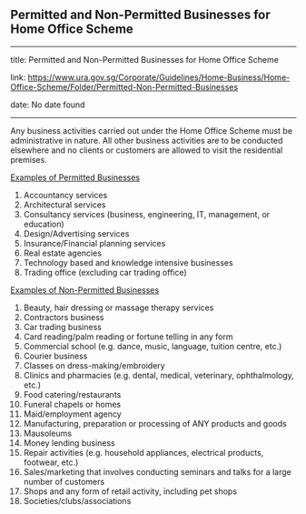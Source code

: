 ## Permitted and Non-Permitted Businesses for Home Office Scheme

---

title: Permitted and Non-Permitted Businesses for Home Office Scheme

link: https://www.ura.gov.sg/Corporate/Guidelines/Home-Business/Home-Office-Scheme/Folder/Permitted-Non-Permitted-Businesses

date: No date found

---

Any business activities carried out under the Home Office Scheme must be administrative in nature. All other business activities are to be conducted elsewhere and no clients or customers are allowed to visit the residential premises.

[Examples of Permitted Businesses](https://www.ura.gov.sg/Corporate/Guidelines/Home-Business/Home-Office-Scheme/Folder/Permitted-Non-Permitted-Businesses#Permitted-Businesses-1)

1.  Accountancy services
2.  Architectural services
3.  Consultancy services (business, engineering, IT, management, or education)
4.  Design/Advertising services
5.  Insurance/Financial planning services
6.  Real estate agencies
7.  Technology based and knowledge intensive businesses
8.  Trading office (excluding car trading office)

[Examples of Non-Permitted Businesses](https://www.ura.gov.sg/Corporate/Guidelines/Home-Business/Home-Office-Scheme/Folder/Permitted-Non-Permitted-Businesses#Non-Permitted-Businesses-1)

1.  Beauty, hair dressing or massage therapy services
2.  Contractors business
3.  Car trading business
4.  Card reading/palm reading or fortune telling in any form
5.  Commercial school (e.g. dance, music, language, tuition centre, etc.)
6.  Courier business
7.  Classes on dress-making/embroidery
8.  Clinics and pharmacies (e.g. dental, medical, veterinary, ophthalmology, etc.)
9.  Food catering/restaurants
10. Funeral chapels or homes
11. Maid/employment agency
12. Manufacturing, preparation or processing of ANY products and goods
13. Mausoleums
14. Money lending business
15. Repair activities (e.g. household appliances, electrical products, footwear, etc.)
16. Sales/marketing that involves conducting seminars and talks for a large number of customers
17. Shops and any form of retail activity, including pet shops
18. Societies/clubs/associations
